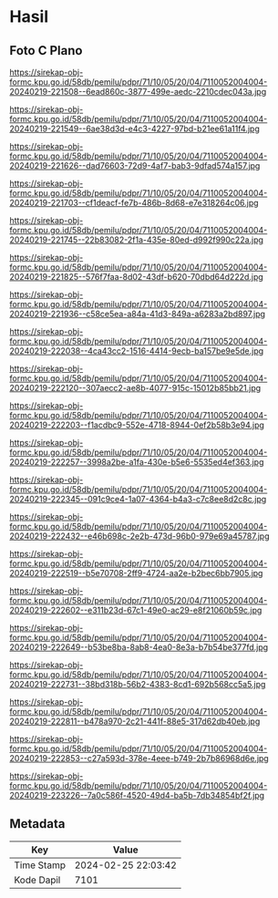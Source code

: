 # Hasil

## Foto C Plano

https://sirekap-obj-formc.kpu.go.id/58db/pemilu/pdpr/71/10/05/20/04/7110052004004-20240219-221508--6ead860c-3877-499e-aedc-2210cdec043a.jpg

https://sirekap-obj-formc.kpu.go.id/58db/pemilu/pdpr/71/10/05/20/04/7110052004004-20240219-221549--6ae38d3d-e4c3-4227-97bd-b21ee61a11f4.jpg

https://sirekap-obj-formc.kpu.go.id/58db/pemilu/pdpr/71/10/05/20/04/7110052004004-20240219-221626--dad76603-72d9-4af7-bab3-9dfad574a157.jpg

https://sirekap-obj-formc.kpu.go.id/58db/pemilu/pdpr/71/10/05/20/04/7110052004004-20240219-221703--cf1deacf-fe7b-486b-8d68-e7e318264c06.jpg

https://sirekap-obj-formc.kpu.go.id/58db/pemilu/pdpr/71/10/05/20/04/7110052004004-20240219-221745--22b83082-2f1a-435e-80ed-d992f990c22a.jpg

https://sirekap-obj-formc.kpu.go.id/58db/pemilu/pdpr/71/10/05/20/04/7110052004004-20240219-221825--576f7faa-8d02-43df-b620-70dbd64d222d.jpg

https://sirekap-obj-formc.kpu.go.id/58db/pemilu/pdpr/71/10/05/20/04/7110052004004-20240219-221936--c58ce5ea-a84a-41d3-849a-a6283a2bd897.jpg

https://sirekap-obj-formc.kpu.go.id/58db/pemilu/pdpr/71/10/05/20/04/7110052004004-20240219-222038--4ca43cc2-1516-4414-9ecb-ba157be9e5de.jpg

https://sirekap-obj-formc.kpu.go.id/58db/pemilu/pdpr/71/10/05/20/04/7110052004004-20240219-222120--307aecc2-ae8b-4077-915c-15012b85bb21.jpg

https://sirekap-obj-formc.kpu.go.id/58db/pemilu/pdpr/71/10/05/20/04/7110052004004-20240219-222203--f1acdbc9-552e-4718-8944-0ef2b58b3e94.jpg

https://sirekap-obj-formc.kpu.go.id/58db/pemilu/pdpr/71/10/05/20/04/7110052004004-20240219-222257--3998a2be-a1fa-430e-b5e6-5535ed4ef363.jpg

https://sirekap-obj-formc.kpu.go.id/58db/pemilu/pdpr/71/10/05/20/04/7110052004004-20240219-222345--091c9ce4-1a07-4364-b4a3-c7c8ee8d2c8c.jpg

https://sirekap-obj-formc.kpu.go.id/58db/pemilu/pdpr/71/10/05/20/04/7110052004004-20240219-222432--e46b698c-2e2b-473d-96b0-979e69a45787.jpg

https://sirekap-obj-formc.kpu.go.id/58db/pemilu/pdpr/71/10/05/20/04/7110052004004-20240219-222519--b5e70708-2ff9-4724-aa2e-b2bec6bb7905.jpg

https://sirekap-obj-formc.kpu.go.id/58db/pemilu/pdpr/71/10/05/20/04/7110052004004-20240219-222602--e311b23d-67c1-49e0-ac29-e8f21060b59c.jpg

https://sirekap-obj-formc.kpu.go.id/58db/pemilu/pdpr/71/10/05/20/04/7110052004004-20240219-222649--b53be8ba-8ab8-4ea0-8e3a-b7b54be377fd.jpg

https://sirekap-obj-formc.kpu.go.id/58db/pemilu/pdpr/71/10/05/20/04/7110052004004-20240219-222731--38bd318b-56b2-4383-8cd1-692b568cc5a5.jpg

https://sirekap-obj-formc.kpu.go.id/58db/pemilu/pdpr/71/10/05/20/04/7110052004004-20240219-222811--b478a970-2c21-441f-88e5-317d62db40eb.jpg

https://sirekap-obj-formc.kpu.go.id/58db/pemilu/pdpr/71/10/05/20/04/7110052004004-20240219-222853--c27a593d-378e-4eee-b749-2b7b86968d6e.jpg

https://sirekap-obj-formc.kpu.go.id/58db/pemilu/pdpr/71/10/05/20/04/7110052004004-20240219-223226--7a0c586f-4520-49d4-ba5b-7db34854bf2f.jpg


## Metadata

| Key        | Value               |
| ---------- | ------------------- |
| Time Stamp | 2024-02-25 22:03:42 |
| Kode Dapil | 7101                |




